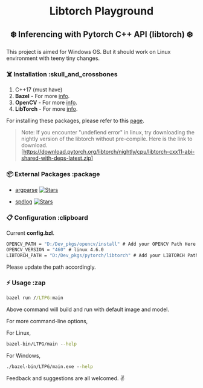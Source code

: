 # <div align="center"> Libtorch Playground </div>

## <div align="center">  :snowflake: Inferencing with Pytorch C++ API (libtorch) :snowflake: </div>

This project is aimed for Windows OS. But it should work on Linux environment with teeny tiny changes.

### :skull_and_crossbones: Installation :skull_and_crossbones

1. C++17 (must have)
2. **Bazel**        - For more [info](https://bazel.build/install).
3. **OpenCV**       - For more [info](https://docs.opencv.org/4.x/df/d65/tutorial_table_of_content_introduction.html).
4. **LibTorch**     - For more [info](https://pytorch.org/cppdocs/installing.html).

For installing these packages, please refer to this [page](https://github.com/ArkarPhyo1310/DevEnv4Windows).

>Note: If you encounter "undefiend error" in linux, try downloading the nightly version of the libtorch without pre-compile.
>Here is the link to download. [https://download.pytorch.org/libtorch/nightly/cpu/libtorch-cxx11-abi-shared-with-deps-latest.zip]

### :package: External Packages :package

- [argparse](https://github.com/p-ranav/argparse) [![Stars](https://img.shields.io/github/stars/p-ranav/argparse.svg?style=flat&logo=GitHub&logoColor=white&color=blue)](https://github.com/p-ranav/argparse)

- [spdlog](https://github.com/gabime/spdlog) [![Stars](https://img.shields.io/github/stars/gabime/spdlog.svg?style=flat&logo=GitHub&logoColor=white&color=blue)](https://github.com/gabime/spdlog)

### :clipboard: Configuration :clipboard

Current **config.bzl**.

```cmd
OPENCV_PATH = "D:/Dev_pkgs/opencv/install" # Add your OPENCV Path Here
OPENCV_VERSION = "460" # linux 4.6.0
LIBTORCH_PATH = "D:/Dev_pkgs/pytorch/libtorch" # Add your LIBTORCH Path here
```

Please update the path accordingly.

### :zap: Usage :zap

```cmd
bazel run //LTPG:main 
```

Above command will build and run with default image and model.

For more command-line options,

For Linux,

```cmd
bazel-bin/LTPG/main --help
```

For Windows,

```cmd
./bazel-bin/LTPG/main.exe --help
```

Feedback and suggestions are all welcomed. :v:
